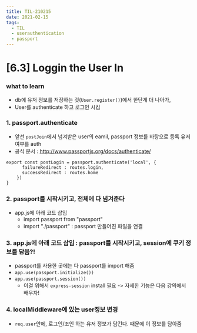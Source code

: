 ```yaml
---
title: TIL-210215
date: 2021-02-15
tags:
  - TIL
  - userauthentication
  - passport
---
```


# [6.3] Loggin the User In

### what to learn
* db에 유저 정보를 저장하는 것(`User.register()`)에서 한단계 더 나아가, 
* User를 authenticate 하고 로그인 시킴

### 1. passport.authenticate
* 앞선 `postJoin`에서 넘겨받은 user의 eamil, passport 정보를 바탕으로 등록 유저 여부를 auth
* 공식 문서 : http://www.passportjs.org/docs/authenticate/
```
export const postLogin = passport.authenticate('local', {
      failureRedirect : routes.login,
      successRedirect : routes.home
    })
}
```

### 2. passport를 시작시키고, 전체에 다 넘겨준다
* app.js에 아래 코드 삽입
    * import passport from "passport"
    * import "./passport" : passport 만들어진 파일을 연결




### 3. app.js에 아래 코드 삽입 : passport를 시작시키고, session에 쿠키 정보를 담음?!
* passport를 사용한 곳에는 다 passport를 import 해줌 
* `app.use(passport.initialize())`
* `app.use(passport.session())`
    * 이걸 위해서 `express-session` install 필요 -> 자세한 기능은 다음 강의에서 배우자!

### 4. localMiddleware에 있는 user정보 변경
* `req.user`안에, 로그인/조인 하는 유저 정보가 담긴다. 때문에 이 정보를 담아줌

